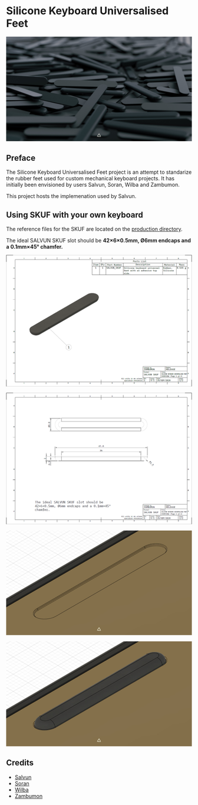 # Silicone Keyboard Universalised Feet

![SKUF COVER](./misc/skuf_cover.jpg)

## Preface

The Silicone Keyboard Universalised Feet project is an attempt to standarize the rubber feet used for custom mechanical keyboard projects. It has initially been envisioned by users Salvun, Soran, Wilba and Zambumon.

This project hosts the implemenation used by Salvun.

## Using SKUF with your own keyboard

The reference files for the SKUF are located on the [production directory](./production/).

The ideal SALVUN SKUF slot should be **42×6×0.5mm, Ø6mm endcaps and a 0.1mm×45° chamfer.**

![SALVUN SKUF TECHNICAL 01](./misc/skuf_technical_01.png)

![SALVUN SKUF TECHNICAL 02](./misc/skuf_technical_02.png)

![SLOT REFERENCE A](./misc/skuf_slot_reference_01.jpg)

![SLOT REFERENCE B](./misc/skuf_slot_reference_02.jpg)

## Credits

- [Salvun](https://salvun.com/)
- [Soran](https://twitter.com/soran2202)
- [Wilba](https://github.com/Wilba6582)
- [Zambumon](https://github.com/Zambumon)

